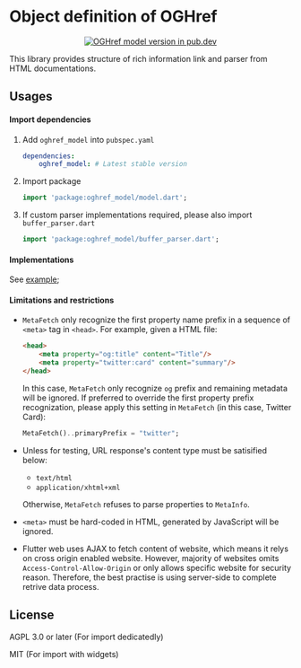 # Object definition of OGHref

<p align="center">
    <a href="https://pub.dev/packages/oghref_model"><img alt="OGHref model version in pub.dev" src="https://img.shields.io/pub/v/oghref_model?style=flat-square&logo=dart"></a>
</p>

This library provides structure of rich information link and parser from HTML
documentations.

## Usages

#### Import dependencies

1. Add `oghref_model` into `pubspec.yaml`
    ```yaml
    dependencies:
        oghref_model: # Latest stable version
    ```
1.  Import package
    ```dart
    import 'package:oghref_model/model.dart';
    ```
1. If custom parser implementations required, please also import `buffer_parser.dart`
    ```dart
    import 'package:oghref_model/buffer_parser.dart';
    ```

#### Implementations

See [example](./example/main.dart);

#### Limitations and restrictions

* `MetaFetch` only recognize the first property name prefix in a sequence of `<meta>` tag in `<head>`.
For example, given a HTML file:

    ```html
    <head>
        <meta property="og:title" content="Title"/>
        <meta property="twitter:card" content="summary"/>
    </head>
    ```

  In this case, `MetaFetch` only recognize `og` prefix and remaining metadata will be ignored. If preferred to override the first property prefix recognization, please apply this setting in `MetaFetch` (in this case, Twitter Card):

  ```dart
  MetaFetch()..primaryPrefix = "twitter";
  ```

* Unless for testing, URL response's content type must be satisified below:

  <ul>
    <li><code>text/html</code></li>
    <li><code>application/xhtml+xml</code></li>
  </ul>

  Otherwise, `MetaFetch` refuses to parse properties to `MetaInfo`.

* `<meta>` must be hard-coded in HTML, generated by JavaScript will be ignored.

* Flutter web uses AJAX to fetch content of website, which means it relys on cross origin enabled website. However, majority of websites omits `Access-Control-Allow-Origin` or only allows specific website for security reason. Therefore, the best practise is using server-side to complete retrive data process.

## License

AGPL 3.0 or later (For import dedicatedly)

MIT (For import with widgets)
